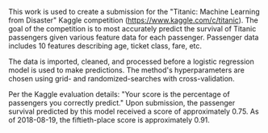 This work is used to create a submission for the "Titanic: Machine Learning from Disaster" Kaggle competition (https://www.kaggle.com/c/titanic). The goal of the competition is to most accurately predict the survival of Titanic passengers given various feature data for each passenger. Passenger data includes 10 features describing age, ticket class, fare, etc.

The data is imported, cleaned, and processed before a logistic regression model is used to make predictions. The method's hyperparameters are chosen using grid- and randomized-searches with cross-validation.

Per the Kaggle evaluation details: "Your score is the percentage of passengers you correctly predict." Upon submission, the passenger survival predicted by this model received a score of approximately 0.75. As of 2018-08-19, the fiftieth-place score is approximately 0.91.

